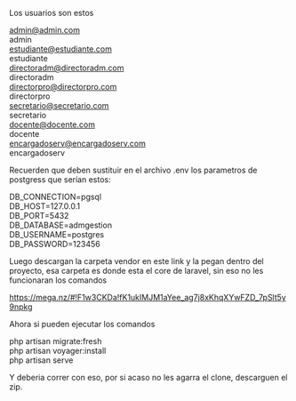 Los usuarios son estos

admin@admin.com<br>
admin<br>
estudiante@estudiante.com<br>
estudiante<br>
directoradm@directoradm.com<br>
directoradm<br>
directorpro@directorpro.com<br>
directorpro<br>
secretario@secretario.com<br>
secretario<br>
docente@docente.com<br>
docente<br>
encargadoserv@encargadoserv.com<br>
encargadoserv<br>

Recuerden que deben sustituir en el archivo .env los parametros de postgress que serían estos:

DB_CONNECTION=pgsql<br>
DB_HOST=127.0.0.1<br>
DB_PORT=5432<br>
DB_DATABASE=admgestion<br>
DB_USERNAME=postgres<br>
DB_PASSWORD=123456

Luego descargan la carpeta vendor en este link y la pegan dentro del proyecto, esa carpeta es donde esta el core de laravel, sin eso no les funcionaran los comandos

https://mega.nz/#!F1w3CKDa!fK1ukIMJM1aYee_ag7j8xKhqXYwFZD_7pSlt5y9npkg

Ahora si pueden ejecutar los comandos

php artisan migrate:fresh<br>
php artisan voyager:install<br>
php artisan serve<br>

Y deberia correr con eso, por si acaso no les agarra el clone, descarguen el zip.